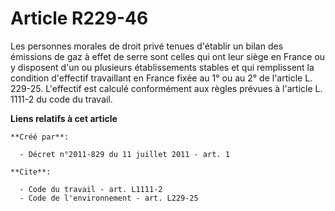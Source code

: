 # Article R229-46

Les personnes morales de droit privé tenues d'établir un bilan des émissions de gaz à effet de serre sont celles qui ont leur
siège en France ou y disposent d'un ou plusieurs établissements stables et qui remplissent la condition d'effectif
travaillant en France fixée au 1° ou au 2° de l'article L. 229-25. L'effectif est calculé conformément aux règles prévues à
l'article L. 1111-2 du code du travail.

**Liens relatifs à cet article**

	**Créé par**:

	  - Décret n°2011-829 du 11 juillet 2011 - art. 1

	**Cite**:

	  - Code du travail - art. L1111-2
	  - Code de l'environnement - art. L229-25
